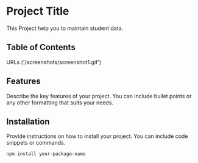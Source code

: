 # Project Title

This Project help you to maintain student data.

## Table of Contents
URLs ('/screenshots/screenshot1.gif')

## Features

Describe the key features of your project. You can include bullet points or any other formatting that suits your needs.

## Installation

Provide instructions on how to install your project. You can include code snippets or commands.

```bash
npm install your-package-name
